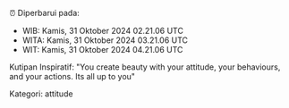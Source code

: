 ⏰ Diperbarui pada:
- WIB: Kamis, 31 Oktober 2024 02.21.06 UTC
- WITA: Kamis, 31 Oktober 2024 03.21.06 UTC
- WIT: Kamis, 31 Oktober 2024 04.21.06 UTC

Kutipan Inspiratif:
"You create beauty with your attitude, your behaviours, and your actions. Its all up to you"


Kategori: attitude

